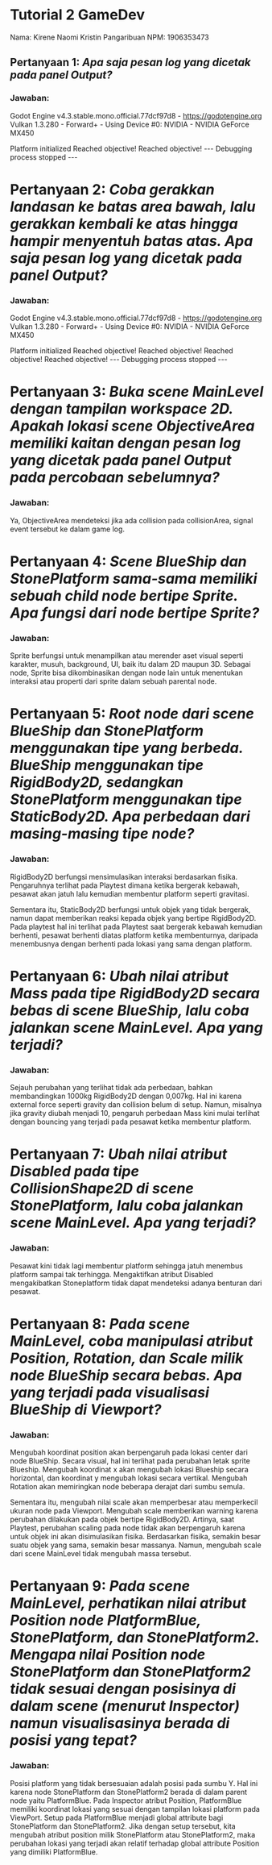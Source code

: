 # Tutorial 2 GameDev

Nama: Kirene Naomi Kristin Pangaribuan
NPM: 1906353473

## **Pertanyaan 1**: *Apa saja pesan log yang dicetak pada panel Output?*

### **Jawaban:**
Godot Engine v4.3.stable.mono.official.77dcf97d8 - https://godotengine.org
Vulkan 1.3.280 - Forward+ - Using Device #0: NVIDIA - NVIDIA GeForce MX450

Platform initialized
Reached objective!
Reached objective!
--- Debugging process stopped ---

# **Pertanyaan 2**: *Coba gerakkan landasan ke batas area bawah, lalu gerakkan kembali ke atas hingga hampir menyentuh batas atas. Apa saja pesan log yang dicetak pada panel Output?*

### **Jawaban:**
Godot Engine v4.3.stable.mono.official.77dcf97d8 - https://godotengine.org
Vulkan 1.3.280 - Forward+ - Using Device #0: NVIDIA - NVIDIA GeForce MX450

Platform initialized
Reached objective!
Reached objective!
Reached objective!
Reached objective!
--- Debugging process stopped ---

# **Pertanyaan 3**: *Buka scene MainLevel dengan tampilan workspace 2D. Apakah lokasi scene ObjectiveArea memiliki kaitan dengan pesan log yang dicetak pada panel Output pada percobaan sebelumnya?*

### **Jawaban:**
Ya, ObjectiveArea mendeteksi jika ada collision pada collisionArea, signal event tersebut ke dalam game log.

# **Pertanyaan 4**: *Scene BlueShip dan StonePlatform sama-sama memiliki sebuah child node bertipe Sprite. Apa fungsi dari node bertipe Sprite?*

### **Jawaban:**
Sprite berfungsi untuk menampilkan atau merender aset visual seperti karakter, musuh, background, UI, baik itu dalam 2D maupun 3D. Sebagai node, Sprite bisa dikombinasikan dengan node lain untuk menentukan interaksi atau properti dari sprite dalam sebuah parental node.

# **Pertanyaan 5**: *Root node dari scene BlueShip dan StonePlatform menggunakan tipe yang berbeda. BlueShip menggunakan tipe RigidBody2D, sedangkan StonePlatform menggunakan tipe StaticBody2D. Apa perbedaan dari masing-masing tipe node?*

### **Jawaban:**
RigidBody2D berfungsi mensimulasikan interaksi berdasarkan fisika. Pengaruhnya terlihat pada Playtest dimana ketika bergerak kebawah, pesawat akan jatuh lalu kemudian membentur platform seperti gravitasi.

Sementara itu, StaticBody2D berfungsi untuk objek yang tidak bergerak, namun dapat memberikan reaksi kepada objek yang bertipe RigidBody2D. Pada playtest hal ini terlihat pada Playtest saat bergerak kebawah kemudian berhenti, pesawat berhenti diatas platform ketika membenturnya, daripada menembusnya dengan berhenti pada lokasi yang sama dengan platform.

# **Pertanyaan 6**: *Ubah nilai atribut Mass pada tipe RigidBody2D secara bebas di scene BlueShip, lalu coba jalankan scene MainLevel. Apa yang terjadi?*

### **Jawaban:**
Sejauh perubahan yang terlihat tidak ada perbedaan, bahkan membandingkan 1000kg RigidBody2D dengan 0,007kg. Hal ini karena external force seperti gravity dan collision belum di setup. Namun, misalnya jika gravity diubah menjadi 10, pengaruh perbedaan Mass kini mulai terlihat dengan bouncing yang terjadi pada pesawat ketika membentur platform.

# **Pertanyaan 7**: *Ubah nilai atribut Disabled pada tipe CollisionShape2D di scene StonePlatform, lalu coba jalankan scene MainLevel. Apa yang terjadi?*

### **Jawaban:**
Pesawat kini tidak lagi membentur platform sehingga jatuh menembus platform sampai tak terhingga. Mengaktifkan atribut Disabled mengakibatkan Stoneplatform tidak dapat mendeteksi adanya benturan dari pesawat.

# **Pertanyaan 8**: *Pada scene MainLevel, coba manipulasi atribut Position, Rotation, dan Scale milik node BlueShip secara bebas. Apa yang terjadi pada visualisasi BlueShip di Viewport?*

### **Jawaban:**
Mengubah koordinat position akan berpengaruh pada lokasi center dari node BlueShip. Secara visual, hal ini terlihat pada perubahan letak sprite Blueship. Mengubah koordinat x akan mengubah lokasi Blueship secara horizontal, dan koordinat y mengubah lokasi secara vertikal. Mengubah Rotation akan memiringkan node beberapa derajat dari sumbu semula. 

Sementara itu, mengubah nilai scale akan memperbesar atau memperkecil ukuran node pada Viewport. Mengubah scale memberikan warning karena perubahan dilakukan pada objek bertipe RigidBody2D. Artinya, saat Playtest, perubahan scaling pada node tidak akan berpengaruh karena untuk objek ini akan disimulasikan fisika. Berdasarkan fisika, semakin besar suatu objek yang sama, semakin besar massanya. Namun, mengubah scale dari scene MainLevel tidak mengubah massa tersebut.

# **Pertanyaan 9**: *Pada scene MainLevel, perhatikan nilai atribut Position node PlatformBlue, StonePlatform, dan StonePlatform2. Mengapa nilai Position node StonePlatform dan StonePlatform2 tidak sesuai dengan posisinya di dalam scene (menurut Inspector) namun visualisasinya berada di posisi yang tepat?*

### **Jawaban:**
Posisi platform yang tidak bersesuaian adalah posisi pada sumbu Y. Hal ini karena node StonePlatform dan StonePlatform2 berada di dalam parent node yaitu PlatformBlue. Pada Inspector atribut Position, PlatformBlue memiliki koordinat lokasi yang sesuai dengan tampilan lokasi platform pada ViewPort. Setup pada PlatformBlue menjadi global attribute bagi StonePlatform dan StonePlatform2. Jika dengan setup tersebut, kita mengubah atribut position milik StonePlatform atau StonePlatform2, maka perubahan lokasi yang terjadi akan relatif terhadap global attribute Position yang dimiliki PlatformBlue.